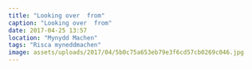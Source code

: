 ```yaml
---
title: "Looking over  from"
caption: "Looking over  from"
date: 2017-04-25 13:57
location: "Mynydd Machen"
tags: "Risca myneddmachen"
image: assets/uploads/2017/04/5b0c75a653eb79e3f6cd57cb0269c046.jpg
---
```


